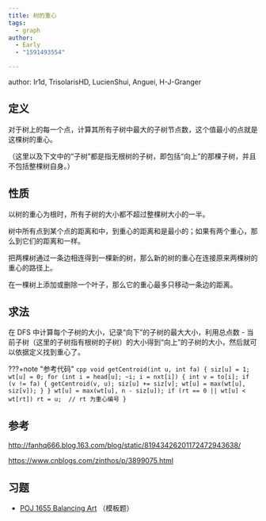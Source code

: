 ```yaml
---
title: 树的重心
tags:
  - graph
author:
  - Early
  - "1591493554"

---
```


author: Ir1d, TrisolarisHD, LucienShui, Anguei, H-J-Granger

## 定义

对于树上的每一个点，计算其所有子树中最大的子树节点数，这个值最小的点就是这棵树的重心。

（这里以及下文中的“子树”都是指无根树的子树，即包括“向上”的那棵子树，并且不包括整棵树自身。）

## 性质

以树的重心为根时，所有子树的大小都不超过整棵树大小的一半。

树中所有点到某个点的距离和中，到重心的距离和是最小的；如果有两个重心，那么到它们的距离和一样。

把两棵树通过一条边相连得到一棵新的树，那么新的树的重心在连接原来两棵树的重心的路径上。

在一棵树上添加或删除一个叶子，那么它的重心最多只移动一条边的距离。

## 求法

在 DFS 中计算每个子树的大小，记录“向下”的子树的最大大小，利用总点数 - 当前子树（这里的子树指有根树的子树）的大小得到“向上”的子树的大小，然后就可以依据定义找到重心了。

???+note "参考代码"
    ```cpp
    void getCentroid(int u, int fa) {
      siz[u] = 1;
      wt[u] = 0;
      for (int i = head[u]; ~i; i = nxt[i]) {
        int v = to[i];
        if (v != fa) {
          getCentroid(v, u);
          siz[u] += siz[v];
          wt[u] = max(wt[u], siz[v]);
        }
      }
      wt[u] = max(wt[u], n - siz[u]);
      if (rt == 0 || wt[u] < wt[rt]) rt = u;  // rt 为重心编号
    }
    ```

## 参考

 <http://fanhq666.blog.163.com/blog/static/81943426201172472943638/> 

 <https://www.cnblogs.com/zinthos/p/3899075.html> 

## 习题

-    [POJ 1655 Balancing Art](http://poj.org/problem?id=1655) （模板题）
